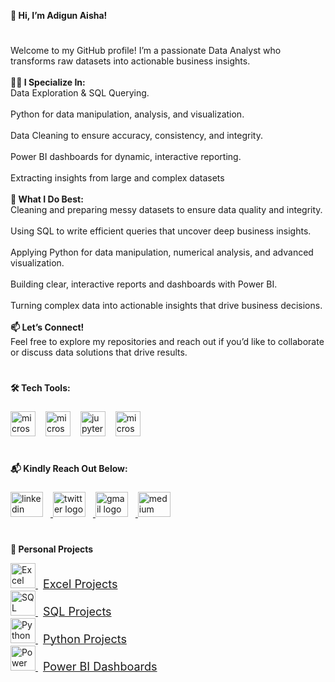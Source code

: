 <p align="left"><b>👋 Hi, I’m Adigun Aisha!</b></p>

#

###

<p align="left">Welcome to my GitHub profile! I’m a passionate Data Analyst who transforms raw datasets into actionable business insights.<br><br><b>👩‍💻 I Specialize In:</b><br>Data Exploration & SQL Querying.<br><br>Python for data manipulation, analysis, and visualization.<br><br>Data Cleaning to ensure accuracy, consistency, and integrity.<br><br>Power BI dashboards for dynamic, interactive reporting.<br><br>Extracting insights from large and complex datasets<br><br><b>🚀 What I Do Best:</b><br>Cleaning and preparing messy datasets to ensure data quality and integrity.<br><br>Using SQL to write efficient queries that uncover deep business insights.<br><br>Applying Python for data manipulation, numerical analysis, and advanced visualization.<br><br>Building clear, interactive reports and dashboards with Power BI.<br><br>Turning complex data into actionable insights that drive business decisions.<br><br><b>📫 Let’s Connect!</b><br>Feel free to explore my repositories and reach out if you’d like to collaborate or discuss data solutions that drive results.</p>

###

#

<p align="left"><b>🛠 Tech Tools:</b></p>

###

<div align="left">
 <img src="https://img.icons8.com/?size=100&id=11594&format=png&color=40C057" height="40" alt="microsoftsqlserver logo" style="margin-right: 12px;" />
<img src="https://cdn.jsdelivr.net/gh/devicons/devicon/icons/microsoftsqlserver/microsoftsqlserver-plain.svg" height="40" alt="microsoftsqlserver logo" style="margin-right: 12px;" />
<img src="https://cdn.jsdelivr.net/gh/devicons/devicon/icons/jupyter/jupyter-original.svg" height="40" alt="jupyter logo" style="margin-right: 12px;" />
<img src="https://img.icons8.com/?size=100&id=69674&format=png&color=FAB005" height="40" alt="microsoftPowerBI logo" style="margin-right: 12px;" />
</div>

###

#

<p align="left"><b>📬 Kindly Reach Out Below:</b></p>

###

<div align="left">
 <a href="https://www.linkedin.com/in/aisha-adigun-0022a0256/" target="_blank">
  <img src="https://raw.githubusercontent.com/maurodesouza/profile-readme-generator/master/src/assets/icons/social/linkedin/default.svg" width="52" height="40" alt="linkedin logo" style="margin-right: 12px;" />
</a>
<a href="https://x.com/DatawithAiisha" target="_blank">
  <img src="https://raw.githubusercontent.com/maurodesouza/profile-readme-generator/master/src/assets/icons/social/twitter/default.svg" width="52" height="40" alt="twitter logo" style="margin-right: 12px;" />
</a>
<a href="mailto:aishaadigun94@gmail.com" target="_blank">
  <img src="https://raw.githubusercontent.com/maurodesouza/profile-readme-generator/master/src/assets/icons/social/gmail/default.svg" width="52" height="40" alt="gmail logo" style="margin-right: 12px;" />
</a>
<a href="https://medium.com/@aishaadigun94" target="_blank">
  <img src="https://raw.githubusercontent.com/maurodesouza/profile-readme-generator/master/src/assets/icons/social/medium/default.svg" width="52" height="40" alt="medium logo" style="margin-right: 12px;" />
</a>
</div>

###

#
<p align="left"><b>🚀 Personal Projects</b></p>

<div align="left">

<a href="https://github.com/YourUsername/excel-projects" target="_blank">
  <img src="https://img.icons8.com/?size=100&id=21278&format=png&color=007ACC" height="40" alt="Excel logo" />
  <span style="font-size: 18px; margin-left: 8px;">Excel Projects</span>
</a>  
<br/>

<a href="https://github.com/YourUsername/sql-projects" target="_blank">
  <img src="https://cdn.jsdelivr.net/gh/devicons/devicon/icons/microsoftsqlserver/microsoftsqlserver-plain.svg" height="40" alt="SQL Server logo" />
  <span style="font-size: 18px; margin-left: 8px;">SQL Projects</span>
</a>  
<br/>

<a href="https://github.com/YourUsername/python-projects" target="_blank">
  <img src="https://cdn.jsdelivr.net/gh/devicons/devicon/icons/python/python-original.svg" height="40" alt="Python logo" />
  <span style="font-size: 18px; margin-left: 8px;">Python Projects</span>
</a>  
<br/>

<a href="https://github.com/YourUsername/powerbi-projects" target="_blank">
  <img src="https://img.icons8.com/?size=100&id=69674&format=png&color=FAB005" height="40" alt="Power BI logo" />
  <span style="font-size: 18px; margin-left: 8px;">Power BI Dashboards</span>
</a>

</div>
